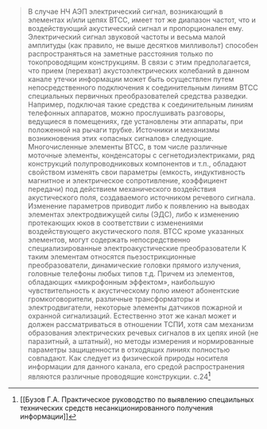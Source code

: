 >В случае НЧ АЭП электрический сигнал, возникающий в элементах и/или цепях ВТСС, имеет тот же диапазон частот, что и воздействующий акустический сигнал и пропорционален ему. Электрический сигнал звуковой частоты и весьма малой амплитуды (как правило, не выше десятков милливольт) способен распространяться на заметные расстояния только по токопроводящим конструкциям. 
>В связи с этим предполагается, что прием (перехват) акустоэлектрических колебаний в данном канале утечки информации может быть осуществлен путем непосредственного подключения к соединительным линиям ВТСС специальных первичных преобразователей средства разведки. Например, подключая такие средства к соединительным линиям телефонных аппаратов, можно прослушивать разговоры, ведущиеся в помещениях, где установлены эти аппараты, при положенной на рычаги трубке.
> Источники и механизмы возникновения этих «опасных сигналов» следующие. Многочисленные элементы ВТСС, в том числе различные моточные элементы, конденсаторы с сегнетодиэлектриками, ряд конструкций полупроводниковых компонентов и т.п., обладают свойством изменять свои параметры (емкость, индуктивность магнитное и электрическое сопротивление, коэффициент передачи) под действием механического воздействия акустического поля, создаваемого источником речевого сигнала. Изменение параметров приводит либо к появлению на выводах элементах электродвижущей силы (ЭДС), либо к изменению протекающих юков в соответствии с изменениями воздействующего акустического поля. 
>ВТСС кроме указанных элементов, могут содержать непосредственно специализированные электроакустические преобразователи К таким элементам относятся пьезострикционные преобразователи, динамические головки прямого излучения, головные телефоны любых типов т.д. Причем из элементов, обладающих «микрофонным эффектом», наибольшую чувствительность к акустическому полю имеют абонентские громкоговорители, различные трансформаторы и электродвигатели, некоторые элементы датчиков пожарной и охранной сигнализаций. 
>Естественно этот же канал может и должен рассматриваться в отношении ТСПИ, хотя сам механизм образования электрических речевых сигналов в их цепях иной (не паразитный, а штатный), но методы измерения и нормированные параметры защищенности в отходящих линиях полностью совпадают. 
>Как следует из физической природы носителя информации для данного канала, его средой распространения являются различные проводящие конструкции.
>с.24[^1]

[^1]:[[Бузов Г.А. Практическое руководство по выявлению спецаильных технических средств несанкционированного получения информации]]
